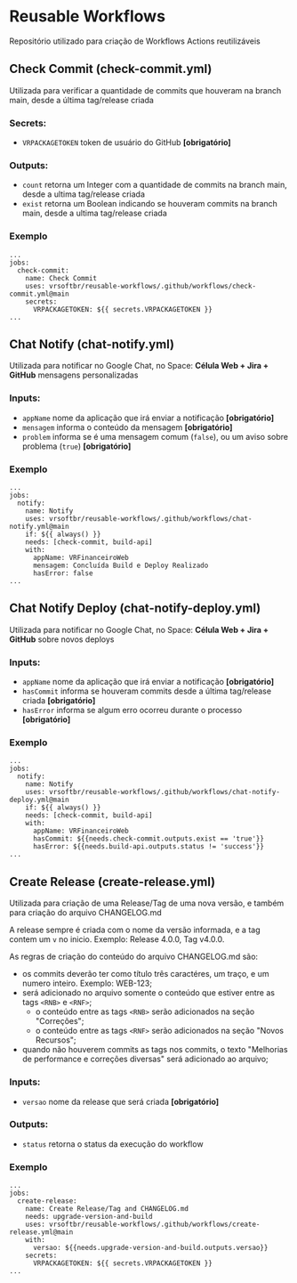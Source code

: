 # Reusable Workflows

Repositório utilizado para criação de Workflows Actions reutilizáveis

## Check Commit (check-commit.yml)
Utilizada para verificar a quantidade de commits que houveram na branch main, desde a última tag/release criada

### Secrets:

- `VRPACKAGETOKEN` token de usuário do GitHub **[obrigatório]**

### Outputs:

- `count` retorna um Integer com a quantidade de commits na branch main, desde a ultima tag/release criada
- `exist` retorna um Boolean indicando se houveram commits na branch main, desde a ultima tag/release criada

### Exemplo
```
...
jobs:
  check-commit:
    name: Check Commit
    uses: vrsoftbr/reusable-workflows/.github/workflows/check-commit.yml@main
    secrets:
      VRPACKAGETOKEN: ${{ secrets.VRPACKAGETOKEN }} 
...
```

## Chat Notify (chat-notify.yml)
Utilizada para notificar no Google Chat, no Space: **Célula Web + Jira + GitHub** mensagens personalizadas

### Inputs:

- `appName` nome da aplicação que irá enviar a notificação **[obrigatório]**
- `mensagem` informa o conteúdo da mensagem **[obrigatório]**
- `problem` informa se é uma mensagem comum (`false`), ou um aviso sobre problema (`true`) **[obrigatório]**

### Exemplo
```
...
jobs:
  notify:
    name: Notify
    uses: vrsoftbr/reusable-workflows/.github/workflows/chat-notify.yml@main
    if: ${{ always() }}
    needs: [check-commit, build-api]
    with:
      appName: VRFinanceiroWeb
      mensagem: Concluída Build e Deploy Realizado
      hasError: false
...
```

## Chat Notify Deploy (chat-notify-deploy.yml)
Utilizada para notificar no Google Chat, no Space: **Célula Web + Jira + GitHub** sobre novos deploys

### Inputs:

- `appName` nome da aplicação que irá enviar a notificação **[obrigatório]**
- `hasCommit` informa se houveram commits desde a última tag/release criada **[obrigatório]**
- `hasError` informa se algum erro ocorreu durante o processo **[obrigatório]**

### Exemplo
```
...
jobs:
  notify:
    name: Notify
    uses: vrsoftbr/reusable-workflows/.github/workflows/chat-notify-deploy.yml@main
    if: ${{ always() }}
    needs: [check-commit, build-api]
    with:
      appName: VRFinanceiroWeb
      hasCommit: ${{needs.check-commit.outputs.exist == 'true'}}
      hasError: ${{needs.build-api.outputs.status != 'success'}}
...
```

## Create Release (create-release.yml)
Utilizada para criação de uma Release/Tag de uma nova versão, e também para criação do arquivo CHANGELOG.md

A release sempre é criada com o nome da versão informada, e a tag contem um `v` no inicio. Exemplo: Release 4.0.0, Tag v4.0.0.

As regras de criação do conteúdo do arquivo CHANGELOG.md são:
  - os commits deverão ter como título três caractéres, um traço, e um numero inteiro. Exemplo: WEB-123;
  - será adicionado no arquivo somente o conteúdo que estiver entre as tags `<RNB>` e `<RNF>`;
    - o conteúdo entre as tags `<RNB>` serão adicionados na seção "Correções";
    - o conteúdo entre as tags `<RNF>` serão adicionados na seção "Novos Recursos";
  - quando não houverem commits as tags nos commits, o texto "Melhorias de performance e correções diversas" será adicionado ao arquivo;

### Inputs:

- `versao` nome da release que será criada **[obrigatório]**

### Outputs:

- `status` retorna o status da execução do workflow

### Exemplo
```
...
jobs:
  create-release:
    name: Create Release/Tag and CHANGELOG.md
    needs: upgrade-version-and-build
    uses: vrsoftbr/reusable-workflows/.github/workflows/create-release.yml@main
    with:
      versao: ${{needs.upgrade-version-and-build.outputs.versao}}
    secrets:
      VRPACKAGETOKEN: ${{ secrets.VRPACKAGETOKEN }}
...
```


